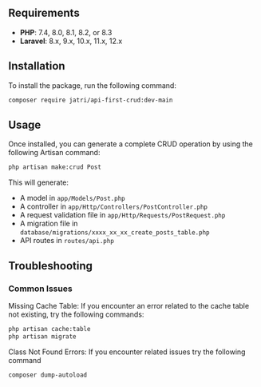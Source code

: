 ## Requirements

- **PHP**: 7.4, 8.0, 8.1, 8.2, or 8.3
- **Laravel**: 8.x, 9.x, 10.x, 11.x, 12.x

## Installation

To install the package, run the following command:

```bash
composer require jatri/api-first-crud:dev-main
```

## Usage

Once installed, you can generate a complete CRUD operation by using the following Artisan command:

```bash
php artisan make:crud Post
```

This will generate:

- A model in `app/Models/Post.php`
- A controller in `app/Http/Controllers/PostController.php`
- A request validation file in `app/Http/Requests/PostRequest.php`
- A migration file in `database/migrations/xxxx_xx_xx_create_posts_table.php`
- API routes in `routes/api.php`


## Troubleshooting
### Common Issues
Missing Cache Table: If you encounter an error related to the cache table not existing, try the following commands:

```bash
php artisan cache:table
php artisan migrate
```
Class Not Found Errors: If you encounter related issues try the following command

```bash
composer dump-autoload
```
